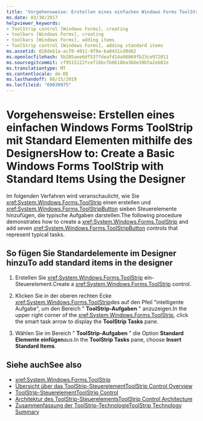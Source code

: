 ```yaml
---
title: 'Vorgehensweise: Erstellen eines einfachen Windows Forms ToolStrip mit Standard Elementen mithilfe des Designers'
ms.date: 03/30/2017
helpviewer_keywords:
- ToolStrip control [Windows Forms], creating
- toolbars [Windows Forms], creating
- toolbars [Windows Forms], adding items
- ToolStrip control [Windows Forms], adding standard items
ms.assetid: 028deb1a-acf8-4911-979a-ba8431cd9d82
ms.openlocfilehash: 5b205aee6df537fdeafd14a98869fb23ce972011
ms.sourcegitcommit: cf9515122fce716bcfb6618ba366e39b5a2eb81e
ms.translationtype: MT
ms.contentlocale: de-DE
ms.lasthandoff: 08/15/2019
ms.locfileid: "69039975"
---
```

# <a name="how-to-create-a-basic-windows-forms-toolstrip-with-standard-items-using-the-designer"></a><span data-ttu-id="f9279-102">Vorgehensweise: Erstellen eines einfachen Windows Forms ToolStrip mit Standard Elementen mithilfe des Designers</span><span class="sxs-lookup"><span data-stu-id="f9279-102">How to: Create a Basic Windows Forms ToolStrip with Standard Items Using the Designer</span></span>
<span data-ttu-id="f9279-103">Im folgenden Verfahren wird veranschaulicht, wie Sie <xref:System.Windows.Forms.ToolStrip> einen erstellen und <xref:System.Windows.Forms.ToolStripButton> sieben Steuerelemente hinzufügen, die typische Aufgaben darstellen.</span><span class="sxs-lookup"><span data-stu-id="f9279-103">The following procedure demonstrates how to create a <xref:System.Windows.Forms.ToolStrip> and add seven <xref:System.Windows.Forms.ToolStripButton> controls that represent typical tasks.</span></span>

## <a name="to-add-standard-items-in-the-designer"></a><span data-ttu-id="f9279-104">So fügen Sie Standardelemente im Designer hinzu</span><span class="sxs-lookup"><span data-stu-id="f9279-104">To add standard items in the designer</span></span>

1. <span data-ttu-id="f9279-105">Erstellen Sie <xref:System.Windows.Forms.ToolStrip> ein-Steuerelement.</span><span class="sxs-lookup"><span data-stu-id="f9279-105">Create a <xref:System.Windows.Forms.ToolStrip> control.</span></span>

2. <span data-ttu-id="f9279-106">Klicken Sie in der oberen rechten Ecke <xref:System.Windows.Forms.ToolStrip>des auf den Pfeil "intelligente Aufgabe", um den Bereich " **ToolStrip-Aufgaben** " anzuzeigen.</span><span class="sxs-lookup"><span data-stu-id="f9279-106">In the upper right corner of the <xref:System.Windows.Forms.ToolStrip>, click the smart task arrow to display the **ToolStrip Tasks** pane.</span></span>

3. <span data-ttu-id="f9279-107">Wählen Sie im Bereich " **ToolStrip-Aufgaben** " die Option **Standard Elemente einfügen**aus.</span><span class="sxs-lookup"><span data-stu-id="f9279-107">In the **ToolStrip Tasks** pane, choose **Insert Standard Items**.</span></span>

## <a name="see-also"></a><span data-ttu-id="f9279-108">Siehe auch</span><span class="sxs-lookup"><span data-stu-id="f9279-108">See also</span></span>

- <xref:System.Windows.Forms.ToolStrip>
- [<span data-ttu-id="f9279-109">Übersicht über das ToolStrip-Steuerelement</span><span class="sxs-lookup"><span data-stu-id="f9279-109">ToolStrip Control Overview</span></span>](toolstrip-control-overview-windows-forms.md)
- [<span data-ttu-id="f9279-110">ToolStrip-Steuerelement</span><span class="sxs-lookup"><span data-stu-id="f9279-110">ToolStrip Control</span></span>](toolstrip-control-windows-forms.md)
- [<span data-ttu-id="f9279-111">Architektur des ToolStrip-Steuerelements</span><span class="sxs-lookup"><span data-stu-id="f9279-111">ToolStrip Control Architecture</span></span>](toolstrip-control-architecture.md)
- [<span data-ttu-id="f9279-112">Zusammenfassung der ToolStrip-Technologie</span><span class="sxs-lookup"><span data-stu-id="f9279-112">ToolStrip Technology Summary</span></span>](toolstrip-technology-summary.md)
